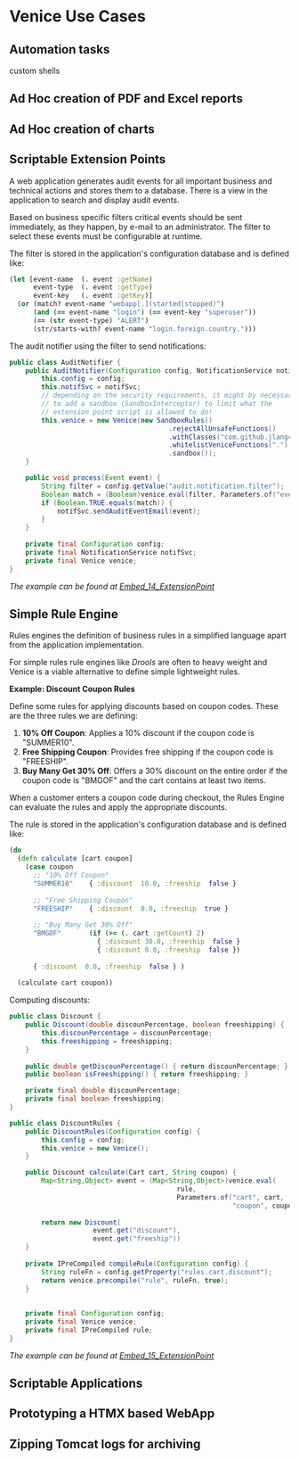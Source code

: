 # Venice Use Cases




## Automation tasks

custom shells 



## Ad Hoc creation of PDF and Excel reports 


## Ad Hoc creation of charts 



## Scriptable Extension Points

A web application generates audit events for all important business and 
technical actions and stores them to a database. There is a view in the
application to search and display audit events.

Based on business specific filters critical events should be sent immediately,
as they happen, by e-mail to an administrator. The filter to select these 
events must be configurable at runtime.


The filter is stored in the application's configuration database and is 
defined like:

```clojure
(let [event-name  (. event :getName)
      event-type  (. event :getType)
      event-key   (. event :getKey)]
  (or (match? event-name "webapp[.](started|stopped)")
      (and (== event-name "login") (== event-key "superuser"))
      (== (str event-type) "ALERT")
      (str/starts-with? event-name "login.foreign.country.")))
```

The audit notifier using the filter to send notifications:

```java
public class AuditNotifier {
    public AuditNotifier(Configuration config, NotificationService notifSvc) {
        this.config = config;
        this.notifSvc = notifSvc;
        // depending on the security requirements, it might by necessary
        // to add a sandbox (SandboxInterceptor) to limit what the
        // extension point script is allowed to do!
        this.venice = new Venice(new SandboxRules()
                                        .rejectAllUnsafeFunctions()
                                        .withClasses("com.github.jlangch.venice.examples.*:*")
                                        .whitelistVeniceFunctions(".")
                                        .sandbox());
    }

    public void process(Event event) {
        String filter = config.getValue("audit.notification.filter");
        Boolean match = (Boolean)venice.eval(filter, Parameters.of("event", event));
        if (Boolean.TRUE.equals(match)) {
            notifSvc.sendAuditEventEmail(event);
        }
    }
    
    private final Configuration config;
    private final NotificationService notifSvc;
    private final Venice venice;
}
```

*The example can be found at [Embed_14_ExtensionPoint](https://github.com/jlangch/venice/blob/master/src/main/java/com/github/jlangch/venice/examples/Embed_14_ExtensionPoint.java)*



## Simple Rule Engine

Rules engines the definition of business rules in a simplified language 
apart from the application implementation.

For simple rules rule engines like *Drools* are often to heavy weight and
Venice is a viable alternative to define simple lightweight rules.


**Example: Discount Coupon Rules**

Define some rules for applying discounts based on coupon codes. These are 
the three rules we are defining:

1. **10% Off Coupon**: Applies a 10% discount if the coupon code is "SUMMER10".
2. **Free Shipping Coupon**: Provides free shipping if the coupon code is "FREESHIP".
3. **Buy Many Get 30% Off**: Offers a 30% discount on the entire order if the coupon code is "BMGOF" and the cart contains at least two items.

When a customer enters a coupon code during checkout, the Rules Engine can 
evaluate the rules and apply the appropriate discounts.


The rule is stored in the application's configuration database and is 
defined like:

```clojure
(do
  (defn calculate [cart coupon]
    (case coupon
      ;; "10% Off Coupon"
      "SUMMER10"    { :discount  10.0, :freeship  false }
    
      ;; "Free Shipping Coupon"
      "FREESHIP"    { :discount  0.0, :freeship  true }
      
      ;; "Buy Many Get 30% Off"
      "BMGOF"       (if (>= (. cart :getCount) 2) 
                      { :discount 30.0, :freeship  false }
                      { :discount 0.0, :freeship  false })
    
      { :discount  0.0, :freeship  false } )
    
  (calculate cart coupon))
```

Computing discounts:

```java
public class Discount {
    public Discount(double discounPercentage, boolean freeshipping) {
        this.discounPercentage = discounPercentage;
        this.freeshipping = freeshipping;
    }
    
    public double getDiscounPercentage() { return discounPercentage; }
    public boolean isFreeshipping() { return freeshipping; }

    private final double discounPercentage;
    private final boolean freeshipping;
}

public class DiscountRules {
    public DiscountRules(Configuration config) {
        this.config = config;
        this.venice = new Venice();
    }

    public Discount calculate(Cart cart, String coupon) {
        Map<String,Object> event = (Map<String,Object>)venice.eval(
                                          rule,
                                          Parameters.of("cart", cart, 
                                                        "coupon", coupon));
                                                        
        return new Discount(
                     event.get("discount"),
                     event.get("freeship"))
    }
    
    private IPreCompiled compileRule(Configuration config) {
        String ruleFn = config.getProperty("rules.cart.discount");
        return venice.precompile("rule", ruleFn, true);
    }
    
    
    private final Configuration config;
    private final Venice venice;
    private final IPreCompiled rule;
}
```

*The example can be found at [Embed_15_ExtensionPoint](https://github.com/jlangch/venice/blob/master/src/main/java/com/github/jlangch/venice/examples/Embed_15_ExtensionPoint.java)*



## Scriptable Applications




## Prototyping a HTMX based WebApp



## Zipping Tomcat logs for archiving




